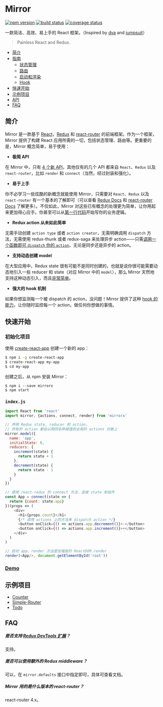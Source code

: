 # Mirror

[![npm version](https://img.shields.io/npm/v/mirrorx.svg?style=flat-square)](https://www.npmjs.com/package/mirrorx) [![build status](https://img.shields.io/travis/mirrorjs/mirror.svg?style=flat-square)](https://travis-ci.org/mirrorjs/mirror) [![coverage status](https://img.shields.io/coveralls/mirrorjs/mirror.svg?style=flat-square)](https://coveralls.io/github/mirrorjs/mirror?branch=master)

一款简洁、高效、易上手的 React 框架。（Inspired by [dva](https://github.com/dvajs/dva) and [jumpsuit](https://github.com/jumpsuit/jumpsuit)）

> Painless React and Redux.

* [简介](#简介)
* [指南](https://github.com/mirrorjs/mirror/blob/master/docs/zh/guides.md)
  * [状态管理](https://github.com/mirrorjs/mirror/blob/master/docs/zh/guides.md#状态管理)
  * [路由](https://github.com/mirrorjs/mirror/blob/master/docs/zh/guides.md#路由)
  * [启动和渲染](https://github.com/mirrorjs/mirror/blob/master/docs/zh/guides.md#启动和渲染)
  * [Hook](https://github.com/mirrorjs/mirror/blob/master/docs/zh/guides.md#hook)
* [快速开始](#快速开始)
* [示例项目](#示例项目)
* [API](https://github.com/mirrorjs/mirror/blob/master/docs/zh/api.md)
* [FAQ](#faq)

## 简介

Mirror 是一款基于 [React](https://facebook.github.io/react)，[Redux](http://redux.js.org/docs/introduction/) 和 [react-router](https://github.com/ReactTraining/react-router) 的前端框架。作为一个框架，Mirror 提供了构建 React 应用所需的一切，包括状态管理、路由等。更重要的是，Mirror 概念简单，易于使用：

* **极简 API**

在 Mirror 中，只有 [4 个新 API](https://github.com/mirrorjs/mirror/blob/master/docs/zh/api.md)，其他仅有的几个 API 都来自 `React`、`Redux` 以及 `react-router`，比如 `render` 和 `connect`（当然，经过封装和强化）。

* **易于上手**

你不必学习一些炫酷的新概念就能使用 Mirror，只需要对 `React`、`Redux` 以及 `react-router` 有一个基本的了解即可（可以查看 [Redux Docs](http://redux.js.org/docs/introduction/) 和 [react-router Docs](https://github.com/ReactTraining/react-router) 了解更多）。不仅如此，Mirror 对这些已有概念的处理更为简单，让你用起来更加得心应手。你甚至可以从[第一行代码](#快速开始)开始写你的业务逻辑。

* **Redux action 从未如此简单**

无需手动创建 `action type` 或者 `action creator`，无需明确调用 `dispatch` 方法，无需使用 redux-thunk 或者 redux-saga 来处理异步 action——只需[调用一个函数即可 `dispatch` 你的 `action`](https://github.com/mirrorjs/mirror/blob/master/docs/zh/api.md#actions)，无论是同步还是异步的 action。

* **支持动态创建 model**

在大型应用中，Redux state 很有可能不是同时创建的，也就是说你很可能需要动态地引入一些 reducer 和 state（对应 Mirror 中的 `model`），那么 Mirror 天然地支持这种动态引入，而且[非常简单](https://github.com/mirrorjs/mirror/blob/master/docs/zh/api.md#rendercomponent-container-callback)。

* **强大的 hook 机制**

如果你想监测每一个被 dispatch 的 action，没问题！Mirror 提供了这种 [hook 的能力](https://github.com/mirrorjs/mirror/blob/master/docs/zh/api.md#mirrorhookaction-getstate-)，让你随时监控每一个 action，做任何你想做的事情。


## 快速开始

### 初始化项目

使用 [create-react-app](https://github.com/facebookincubator/create-react-app) 创建一个新的 app：

```sh
$ npm i -g create-react-app
$ create-react-app my-app
$ cd my-app
```

创建之后，从 npm 安装 Mirror：

```
$ npm i --save mirrorx
$ npm start
```

### `index.js`

```js
import React from 'react'
import mirror, {actions, connect, render} from 'mirrorx'

// 声明 Redux state, reducer 和 action，
// 所有的 action 都会以相同名称赋值到全局的 actions 对象上
mirror.model({
  name: 'app',
  initialState: 0,
  reducers: {
    increment(state) {
      return state + 1
    },
    decrement(state) {
      return state - 1
    }
  }
})

// 使用 react-redux 的 connect 方法，连接 state 和组件
const App = connect(state => {
  return {count: state.app}
})(props => (
    <div>
      <h1>{props.count}</h1>
      {/* 调用 actions 上的方法来 dispatch action */}
      <button onClick={() => actions.app.decrement()}>-</button>
      <button onClick={() => actions.app.increment()}>+</button>
    </div>
  )
)

// 启动 app，render 方法是加强版的 ReactDOM.render
render(<App/>, document.getElementById('root'))
```

### [Demo](https://www.webpackbin.com/bins/-Kmdm2zpS4JBvzbKBbIc)

## 示例项目

* [Counter](https://github.com/mirrorjs/mirror/blob/master/examples/counter)
* [Simple-Router](https://github.com/mirrorjs/mirror/blob/master/examples/simple-router)
* [Todo](https://github.com/mirrorjs/mirror/blob/master/examples/todo)

## FAQ

##### 是否支持 [Redux DevTools 扩展](https://github.com/zalmoxisus/redux-devtools-extension)？

支持。

##### 是否可以使用额外的 Redux middleware？

可以，在 `mirror.defaults` 接口中指定即可，具体可查看文档。

##### Mirror 用的是什么版本的 react-router？

react-router 4.x。

